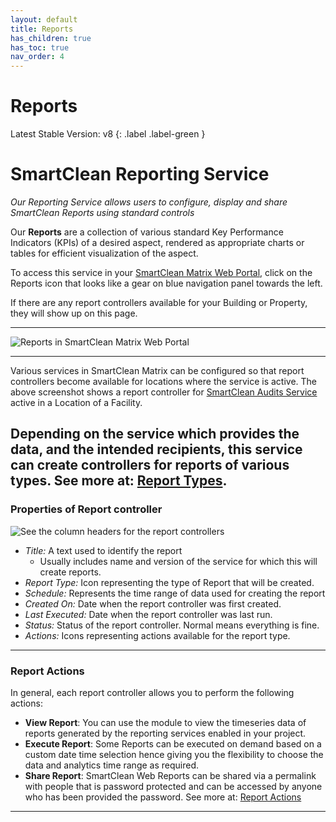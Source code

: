 ```yaml
---
layout: default
title: Reports
has_children: true
has_toc: true
nav_order: 4
---
```


# Reports
Latest Stable Version:
v8
{: .label .label-green }

# SmartClean Reporting Service
*Our Reporting Service allows users to configure, display and share SmartClean Reports using standard controls*

Our **Reports** are a collection of various standard Key Performance Indicators (KPIs) of a desired aspect,
rendered as appropriate charts or tables for efficient visualization of the aspect.

To access this service in your [SmartClean Matrix Web Portal](https://www.smartclean.io/matrix/sso),
click on the Reports icon that looks like a gear on blue navigation panel towards the left.

If there are any report controllers available for your Building or Property, they will show up on this page.

---

![Reports in SmartClean Matrix Web Portal](https://www.smartclean.io/matrix/images/reportsHome.png)

---

Various services in SmartClean Matrix can be configured so that report controllers become available for locations where
the service is active. The above screenshot shows a report controller for [SmartClean Audits Service](/audits.html) active in a Location of a Facility.

Depending on the service which provides the data, and the intended recipients, this service can create controllers
for reports of various types.
See more at: [Report Types](/reportTypes.html).
---

### Properties of Report controller
![See the column headers for the report controllers](https://www.smartclean.io/matrix/images/reportColumnMeanings.png)
- *Title:* A text used to identify the report
  - Usually includes name and version of the service for which this will create reports.
- *Report Type:* Icon representing the type of Report that will be created.
- *Schedule:* Represents the time range of data used for creating the report   
- *Created On:* Date when the report controller was first created.
- *Last Executed:* Date when the report controller was last run.
- *Status:* Status of the report controller. Normal means everything is fine.
- *Actions:* Icons representing actions available for the report type.

---

### Report Actions
In general, each report controller allows you to perform the following actions:
- **View Report**: You can use the module to view the timeseries data of reports generated by the reporting services enabled in your project.
- **Execute Report**: Some Reports can be executed on demand based on a custom date time selection hence giving you the flexibility to choose the data and analytics time range as required.
- **Share Report**: SmartClean Web Reports can be shared via a permalink with people that is password protected and can be accessed by anyone who has been provided the password.
See more at: [Report Actions](/reports_actions.html)

---